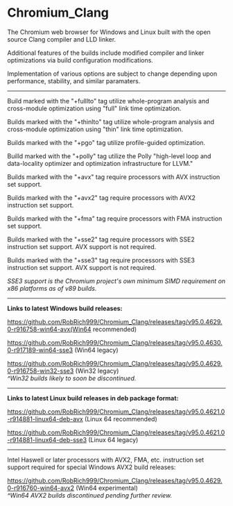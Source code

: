 # Chromium_Clang

The Chromium web browser for Windows and Linux built with the open source Clang compiler and LLD linker.

Additional features of the builds include modified compiler and linker optimizations via build configuration modifications.

Implementation of various options are subject to change depending upon performance, stability, and similar paramaters.

****

Build marked with the "+fulllto" tag utilize whole-program analysis and cross-module optimization using "full" link time optimization.

Builds marked with the "+thinlto" tag utilize whole-program analysis and cross-module optimization using "thin" link time optimization.

Builds marked with the "+pgo" tag utilize profile-guided optimization.

Builld marked with the "+polly" tag utilize the Polly "high-level loop and data-locality optimizer and optimization infrastructure for LLVM."

Builds marked with the "+avx" tag require processors with AVX instruction set support.

Builds marked with the "+avx2" tag require processors with AVX2 instruction set support.

Builds marked with the "+fma" tag require processors with FMA instruction set support.

Builds marked with the "+sse2" tag require processors with SSE2 instruction set support. AVX support is not required.

Builds marked with the "+sse3" tag require processors with SSE3 instruction set support. AVX support is not required.

*SSE3 support is the Chromium project's own minimum SIMD requirement on x86 platforms as of v89 builds.*

****

**Links to latest Windows build releases:**

https://github.com/RobRich999/Chromium_Clang/releases/tag/v95.0.4629.0-r916758-win64-avx(Win64 recommended)

https://github.com/RobRich999/Chromium_Clang/releases/tag/v95.0.4630.0-r917189-win64-sse3 (Win64 legacy)

https://github.com/RobRich999/Chromium_Clang/releases/tag/v95.0.4629.0-r916758-win32-sse3 (Win32 legacy)  
*^Win32 builds likely to soon be discontinued.*

****

**Links to latest Linux build releases in deb package format:**

https://github.com/RobRich999/Chromium_Clang/releases/tag/v95.0.4621.0-r914881-linux64-deb-avx (Linux 64 recommended)

https://github.com/RobRich999/Chromium_Clang/releases/tag/v95.0.4621.0-r914881-linux64-deb-sse3 (Linux 64 legacy)

****

Intel Haswell or later processors with AVX2, FMA, etc. instruction set support required for special Windows AVX2 build releases:

https://github.com/RobRich999/Chromium_Clang/releases/tag/v95.0.4629.0-r916760-win64-avx2 (Win64 experimental)  
*^Win64 AVX2 builds discontinued pending further review.*
